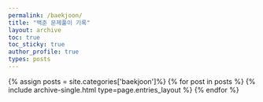 ```yaml
---
permalink: /baekjoon/
title: "백준 문제풀이 기록"
layout: archive
toc: true
toc_sticky: true
author_profile: true
types: posts
---
```


{% assign posts = site.categories['baekjoon']%}
{% for post in posts %}
  {% include archive-single.html type=page.entries_layout %}
{% endfor %}